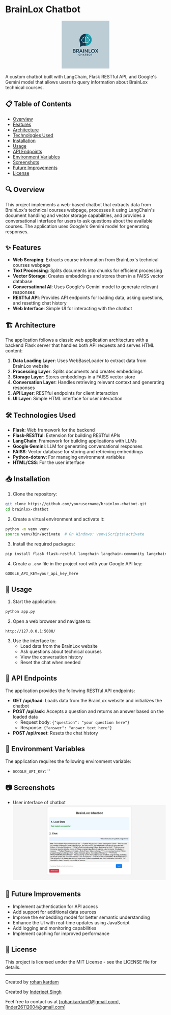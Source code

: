 # BrainLox Chatbot
<div align="center">
  <img src="./images/brainlox.png" alt="Alt text" width="150"/>
</div>

A custom chatbot built with LangChain, Flask RESTful API, and Google's Gemini model that allows users to query information about BrainLox technical courses.

## 📋 Table of Contents

- [Overview](#overview)
- [Features](#features)
- [Architecture](#architecture)
- [Technologies Used](#technologies-used)
- [Installation](#installation)
- [Usage](#usage)
- [API Endpoints](#api-endpoints)
- [Environment Variables](#environment-variables)
- [Screenshots](#screenshots)
- [Future Improvements](#future-improvements)
- [License](#license)

## 🔍 Overview

This project implements a web-based chatbot that extracts data from BrainLox's technical courses webpage, processes it using LangChain's document handling and vector storage capabilities, and provides a conversational interface for users to ask questions about the available courses. The application uses Google's Gemini model for generating responses.

## ✨ Features

- **Web Scraping**: Extracts course information from BrainLox's technical courses webpage
- **Text Processing**: Splits documents into chunks for efficient processing
- **Vector Storage**: Creates embeddings and stores them in a FAISS vector database
- **Conversational AI**: Uses Google's Gemini model to generate relevant responses
- **RESTful API**: Provides API endpoints for loading data, asking questions, and resetting chat history
- **Web Interface**: Simple UI for interacting with the chatbot

## 🏗️ Architecture

The application follows a classic web application architecture with a backend Flask server that handles both API requests and serves HTML content:

1. **Data Loading Layer**: Uses WebBaseLoader to extract data from BrainLox website
2. **Processing Layer**: Splits documents and creates embeddings
3. **Storage Layer**: Stores embeddings in a FAISS vector store
4. **Conversation Layer**: Handles retrieving relevant context and generating responses
5. **API Layer**: RESTful endpoints for client interaction
6. **UI Layer**: Simple HTML interface for user interaction

## 🛠️ Technologies Used

- **Flask**: Web framework for the backend
- **Flask-RESTful**: Extension for building RESTful APIs
- **LangChain**: Framework for building applications with LLMs
- **Google Gemini**: LLM for generating conversational responses
- **FAISS**: Vector database for storing and retrieving embeddings
- **Python-dotenv**: For managing environment variables
- **HTML/CSS**: For the user interface

## 📥 Installation

1. Clone the repository:
```bash
git clone https://github.com/yourusername/brainlox-chatbot.git
cd brainlox-chatbot
```

2. Create a virtual environment and activate it:
```bash
python -m venv venv
source venv/bin/activate  # On Windows: venv\Scripts\activate
```

3. Install the required packages:
```bash
pip install flask flask-restful langchain langchain-community langchain-google-genai faiss-cpu python-dotenv google-generativeai
```

4. Create a `.env` file in the project root with your Google API key:
```
GOOGLE_API_KEY=your_api_key_here
```

## 🚀 Usage

1. Start the application:
```bash
python app.py
```

2. Open a web browser and navigate to:
```
http://127.0.0.1:5000/
```

3. Use the interface to:
   - Load data from the BrainLox website
   - Ask questions about technical courses
   - View the conversation history
   - Reset the chat when needed

## 🔌 API Endpoints

The application provides the following RESTful API endpoints:

- **GET /api/load**: Loads data from the BrainLox website and initializes the chatbot
- **POST /api/ask**: Accepts a question and returns an answer based on the loaded data
  - Request body: `{"question": "your question here"}`
  - Response: `{"answer": "answer text here"}`
- **POST /api/reset**: Resets the chat history

## 🔑 Environment Variables

The application requires the following environment variable:

- `GOOGLE_API_KEY`: ''

## 📷 Screenshots

- User interface of chatbot
  <div align="center">
  <img src="./images/Screenshot_11-3-2025_20229_127.0.0.1.png" alt="Alt text" width="600"/>
</div>

## 🔮 Future Improvements

- Implement authentication for API access
- Add support for additional data sources
- Improve the embedding model for better semantic understanding
- Enhance the UI with real-time updates using JavaScript
- Add logging and monitoring capabilities
- Implement caching for improved performance

## 📄 License

This project is licensed under the MIT License - see the LICENSE file for details.

---

Created by [rohan kardam](#https://www.linkedin.com/in/rohan-kardam-3974aa301/) 

Created by [Inderjeet Singh](#https://www.linkedin.com/in/inderjeet-singh-26n/)

 Feel free to contact us at [rohankardam0@gmail.com],[inder26112004@gmail.com]
